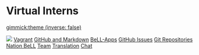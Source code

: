 <!--
  -- Name of your wiki
  -- Do NOT remove the leading `#` character.
  -->
  

# Virtual Interns


<!--
  -- Default theme
  -- (Read: http://dynalon.github.io/mdwiki/#!customizing.md#Theme_chooser)
  -->

[gimmick:theme (inverse: false)](flatly)


<!--
  -- Navigation
  -- (Read: http://dynalon.github.io/mdwiki/#!quickstart.md#Adding_a_navigation)
  -->
[<img src="https://github.com/fsjoyti/fsjoyti.github.io/blob/master/ll_CC/pages/uploads/images/ole.jpg">](http://ole.org)
[Vagrant](pages/vagrant.md)
[GitHub and Markdown](pages/githubandmarkdown.md)
[BeLL-Apps](pages/bellapps.md)
[GitHub Issues](pages/githubissues.md)
[Git Repositories](pages/gitandrepositories.md)
[Nation BeLL](pages/nation.md)
[Team](pages/team.md)
[Translation](https://crowdin.com/project/open-learning-exchange/invite)
[Chat](https://gitter.im/open-learning-exchange/chat)



<!-- A more complex navigation example: ----------------------------------------

[Menu Item 1]()

  * # SubMenu Heading 1
  * [SubMenu Item 1](pages/subitem1.md)
  * [SubMenu Item 2](pages/subitem2.md)
  - - - -
  * # SubMenu Heading 2
  * [SubMenu Item 3](pages/subitem3.md)
  - - - -
  * # SubMenu Heading 3
  * [SubMenu Item 3](pages/subitem3.md)

[Menu Item 2](pages/item2.md)

[Menu Item 3](pages/item3.md)

---------------------------------------------------------------------------- -->

<!--
  -- Change the Language
  -- Could be useful when there's more than one language wiki.
  -->

<!--
[Change the Language]()

  * [English (United States)](/en_US/)
  * [English (United Kingdom)](/en_GB/)
  * [Italian](/it/)
-->

<!--
  -- Let the user choose a theme
  -- (Read: http://dynalon.github.io/mdwiki/#!quickstart.md#Adding_a_navigation)
  -->

<!--
[gimmick:themechooser](Choose theme)
-->
